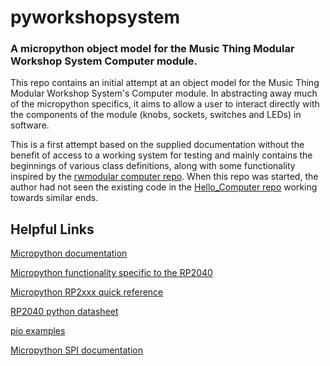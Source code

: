 # pyworkshopsystem

### A micropython object model for the Music Thing Modular Workshop System Computer module.

This repo contains an initial attempt at an object model for the
Music Thing Modular Workshop System's Computer module. In abstracting 
away much of the micropython specifics, it aims to allow a user to 
interact directly with the components of the module (knobs, sockets, 
switches and LEDs) in software.

This is a first attempt based on the supplied documentation without the benefit
of access to a working system for testing and mainly contains the beginnings of
various class definitions, along with some functionality inspired by the [rwmodular
computer repo](https://github.com/rwmodular/computer/tree/main). When this repo was started, the author had not seen the existing
code in the [Hello_Computer repo](https://github.com/TomWhitwell/Hello_Computer/tree/main/Demonstrations%2BHelloWorlds/Micropython)
working towards similar ends.


## Helpful Links

[Micropython documentation](https://docs.micropython.org/en/latest/index.html)

[Micropython functionality specific to the RP2040](https://docs.micropython.org/en/latest/library/rp2.html)

[Micropython RP2xxx quick reference](https://docs.micropython.org/en/latest/rp2/quickref.html)

[RP2040 python datasheet](https://datasheets.raspberrypi.com/pico/raspberry-pi-pico-python-sdk.pdf)

[pio examples](https://github.com/raspberrypi/pico-micropython-examples/tree/master/pio)

[Micropython SPI documentation](https://docs.micropython.org/en/latest/library/machine.SPI.html#machine-spi)